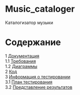 # Music_cataloger
Каталогизатор музыки
# Содержание
1 [Документация](Documents)  
1.1 [Требования](Documents/Requirements/Specification.md)  
1.2 [Диаграммы](Documents/System%20project/README.md)  
2 [Код](Code)  
3 [Информация о тестировании](Testing)  
3.1 [План тестирования](Testing/TestPlan.md)  
3.2 [Представление результатов](Testing/TestResults.md)
